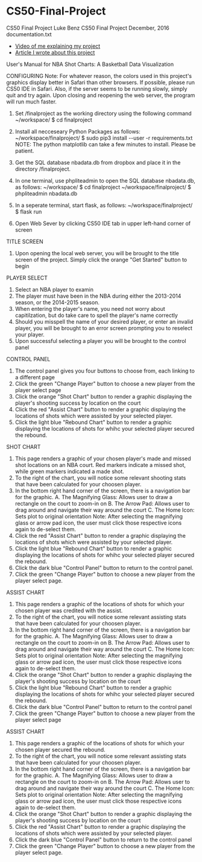 # CS50-Final-Project
CS50 Final Project
Luke Benz
CS50 Final Project
December, 2016
documentation.txt

* [Video of me explaining my project](https://www.youtube.com/watch?v=CBKQNdGYGCc)
* [Article I wrote about this project](http://sports.sites.yale.edu/cs50-what-i-learned-0)

User's Manual for NBA Shot Charts: A Basketball Data Visualization

CONFIGURING
Note: For whatever reason, the colors used in this project's graphics display better in Safari than other browsers. If possible, 
please run CS50 IDE in Safari. Also, if the server seems to be running slowly, simply quit and try again. Upon closing and
reopening the web server, the program will run much faster.

1. Set  /finalproject as the working directory using the following command
~/workspace/ $ cd finalproject

2. Install all necceseary Python Packages as follows:
~/workspace/finalproject/ $ sudo pip3 install --user -r requirements.txt
NOTE: The python matplotlib can take a few minutes to install. Please be patient.

3. Get the SQL database nbadata.db from dropbox and place it in the directory /finalproject.

4. In one terminal, use phpliteadmin to open the SQL database nbadata.db, as follows:
~/workspace/ $ cd finalproject
~/workspace/finalproject/ $ phpliteadmin nbadata.db 

5. In a seperate terminal, start flask, as follows:
~/workspace/finalproject/ $ flask run

6. Open Web Sever by clicking CS50 IDE tab in upper left-hand corner of screen

TITLE SCREEN
1. Upon opening the local web server, you will be brought to the title screen of the project. Simply click the orange "Get Started"
button to begin


PLAYER SELECT
1.  Select an NBA player to examin
2.  The player must have been in the NBA during either the 2013-2014 season, or the 2014-2015 season.
3.  When entering the player's name, you need not worry about capitilzation, but do take care to spell the player's name correctly
4.  Should you misspell the name of your desired player, or enter an invalid player, you will be brought to an error screen 
    prompting you to reselect your player.
5.  Upon successful selecting a player you will be brought to the control panel


CONTROL PANEL
1.  The control panel gives you four buttons to choose from, each linking to a different page
2.  Click the green "Change Player" button to choose a new player from the player select page
3.  Click the orange "Shot Chart" button to render a graphic displaying the player's shooting success by location on the court
4.  Click the red "Assist Chart" button to render a graphic displaying the locations of shots which were assisted by your selected 
    player.
5.  Click the light blue "Rebound Chart" button to render a graphic displaying the locations of shots for whihc your selected player
    secured the rebound.
    

SHOT CHART
1.  This page renders a graphic of your chosen player's made and missed shot locations on an NBA court. Red markers indicate a 
    missed shot, while green markers indicated a made shot.
2.  To the right of the chart, you will notice some relevant shooting stats that have been calculated for your choosen player.
3.  In the bottom right hand corner of the screen, there is a navigation bar for the graphic.
    A. The Magnifying Glass: Allows user to draw a rectangle on the court to zoom-in on
    B. The Arrow Pad: Allows user to drag around and navigate their way around the court
    C. The Home Icon: Sets plot to original orientation
    Note: After selecting the magnifying glass or arrow pad icon, the user must click those respective icons again to de-select 
    them.
4.  Click the red "Assist Chart" button to render a graphic displaying the locations of shots which were assisted by your selected 
    player.
5.  Click the light blue "Rebound Chart" button to render a graphic displaying the locations of shots for whihc your selected player
    secured the rebound.
6.  Click the dark blue "Control Panel" button to return to the control panel.
7.  Click the green "Change Player" button to choose a new player from the player select page.


ASSIST CHART
1.  This page renders a graphic of the locations of shots for which your chosen player was credited with the assist.
2.  To the right of the chart, you will notice some relevant assisting stats that have been calculated for your choosen player.
3.  In the bottom right hand corner of the screen, there is a navigation bar for the graphic.
    A. The Magnifying Glass: Allows user to draw a rectangle on the court to zoom-in on
    B. The Arrow Pad: Allows user to drag around and navigate their way around the court
    C. The Home Icon: Sets plot to original orientation
    Note: After selecting the magnifying glass or arrow pad icon, the user must click those respective icons again to de-select 
    them.
4.  Click the orange "Shot Chart" button to render a graphic displaying the player's shooting success by location on the court
5.  Click the light blue "Rebound Chart" button to render a graphic displaying the locations of shots for whihc your selected player
    secured the rebound.
6.  Click the dark blue "Control Panel" button to return to the control panel
7.  Click the green "Change Player" button to choose a new player from the player select page


ASSIST CHART
1.  This page renders a graphic of the locations of shots for which your chosen player secured the rebound.
2.  To the right of the chart, you will notice some relevant assisting stats that have been calculated for your choosen player.
3.  In the bottom right hand corner of the screen, there is a navigation bar for the graphic.
    A. The Magnifying Glass: Allows user to draw a rectangle on the court to zoom-in on
    B. The Arrow Pad: Allows user to drag around and navigate their way around the court
    C. The Home Icon: Sets plot to original orientation
    Note: After selecting the magnifying glass or arrow pad icon, the user must click those respective icons again to de-select 
    them.
4.  Click the orange "Shot Chart" button to render a graphic displaying the player's shooting success by location on the court
5.  Click the red "Assist Chart" button to render a graphic displaying the locations of shots which were assisted by your selected 
    player.
6.  Click the dark blue "Control Panel" button to return to the control panel
7.  Click the green "Change Player" button to choose a new player from the player select page.
